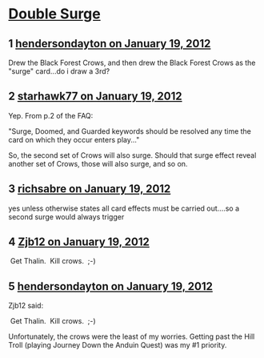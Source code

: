 # [Double Surge](https://community.fantasyflightgames.com/topic/59227-double-surge/)

## 1 [hendersondayton on January 19, 2012](https://community.fantasyflightgames.com/topic/59227-double-surge/?do=findComment&comment=581838)

Drew the Black Forest Crows, and then drew the Black Forest Crows as the "surge" card...do i draw a 3rd?

## 2 [starhawk77 on January 19, 2012](https://community.fantasyflightgames.com/topic/59227-double-surge/?do=findComment&comment=581846)

Yep. From p.2 of the FAQ:

"Surge, Doomed, and Guarded keywords should be resolved any time the card on which they occur enters play..."

So, the second set of Crows will also surge. Should that surge effect reveal another set of Crows, those will also surge, and so on.

## 3 [richsabre on January 19, 2012](https://community.fantasyflightgames.com/topic/59227-double-surge/?do=findComment&comment=581863)

yes unless otherwise states all card effects must be carried out....so a second surge would always trigger

## 4 [Zjb12 on January 19, 2012](https://community.fantasyflightgames.com/topic/59227-double-surge/?do=findComment&comment=581865)

 Get Thalin.  Kill crows.  ;-)

## 5 [hendersondayton on January 19, 2012](https://community.fantasyflightgames.com/topic/59227-double-surge/?do=findComment&comment=581888)

Zjb12 said:

 Get Thalin.  Kill crows.  ;-)



Unfortunately, the crows were the least of my worries. Getting past the Hill Troll (playing Journey Down the Anduin Quest) was my #1 priority.

